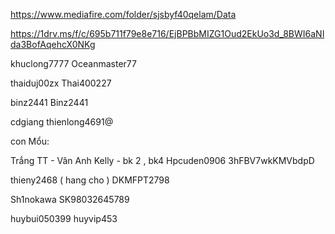 https://www.mediafire.com/folder/sjsbyf40qelam/Data

https://1drv.ms/f/c/695b711f79e8e716/EjBPBbMIZG1Oud2EkUo3d_8BWI6aNIda3BofAqehcX0NKg

khuclong7777
Oceanmaster77

thaiduj00zx
Thai400227

binz2441
Binz2441

cdgiang
thienlong4691@


con Mổu:

Trắng TT - Vân Anh Kelly - bk 2 , bk4
Hpcuden0906
3hFBV7wkKMVbdpD

thieny2468 ( hang cho )
DKMFPT2798

Sh1nokawa
SK98032645789

huybui050399
huyvip453
